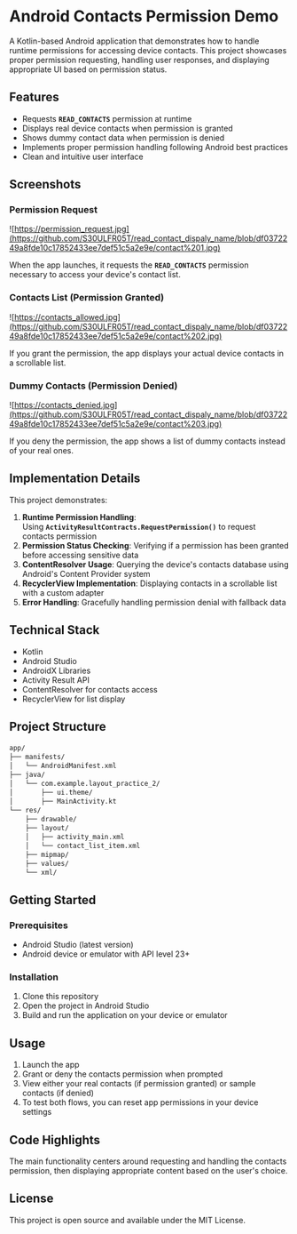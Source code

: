 # Android Contacts Permission Demo

A Kotlin-based Android application that demonstrates how to handle runtime permissions for accessing device contacts. This project showcases proper permission requesting, handling user responses, and displaying appropriate UI based on permission status.

## **Features**

- Requests **`READ_CONTACTS`** permission at runtime
- Displays real device contacts when permission is granted
- Shows dummy contact data when permission is denied
- Implements proper permission handling following Android best practices
- Clean and intuitive user interface

## **Screenshots**

### **Permission Request**

![https://permission_request.jpg](https://github.com/S30ULFR05T/read_contact_dispaly_name/blob/df0372249a8fde10c17852433ee7def51c5a2e9e/contact%201.jpg)

When the app launches, it requests the **`READ_CONTACTS`** permission necessary to access your device's contact list.

### **Contacts List (Permission Granted)**

![https://contacts_allowed.jpg](https://github.com/S30ULFR05T/read_contact_dispaly_name/blob/df0372249a8fde10c17852433ee7def51c5a2e9e/contact%202.jpg)

If you grant the permission, the app displays your actual device contacts in a scrollable list.

### **Dummy Contacts (Permission Denied)**

![https://contacts_denied.jpg](https://github.com/S30ULFR05T/read_contact_dispaly_name/blob/df0372249a8fde10c17852433ee7def51c5a2e9e/contact%203.jpg)

If you deny the permission, the app shows a list of dummy contacts instead of your real ones.

## **Implementation Details**

This project demonstrates:

1. **Runtime Permission Handling**: Using **`ActivityResultContracts.RequestPermission()`** to request contacts permission
2. **Permission Status Checking**: Verifying if a permission has been granted before accessing sensitive data
3. **ContentResolver Usage**: Querying the device's contacts database using Android's Content Provider system
4. **RecyclerView Implementation**: Displaying contacts in a scrollable list with a custom adapter
5. **Error Handling**: Gracefully handling permission denial with fallback data

## **Technical Stack**

- Kotlin
- Android Studio
- AndroidX Libraries
- Activity Result API
- ContentResolver for contacts access
- RecyclerView for list display

## **Project Structure**

```
app/
├── manifests/
│   └── AndroidManifest.xml
├── java/
│   └── com.example.layout_practice_2/
│       ├── ui.theme/
│       ├── MainActivity.kt
└── res/
    ├── drawable/
    ├── layout/
    │   ├── activity_main.xml
    │   └── contact_list_item.xml
    ├── mipmap/
    ├── values/
    └── xml/
```

## **Getting Started**

### **Prerequisites**

- Android Studio (latest version)
- Android device or emulator with API level 23+

### **Installation**

1. Clone this repository
2. Open the project in Android Studio
3. Build and run the application on your device or emulator

## **Usage**

1. Launch the app
2. Grant or deny the contacts permission when prompted
3. View either your real contacts (if permission granted) or sample contacts (if denied)
4. To test both flows, you can reset app permissions in your device settings

## **Code Highlights**

The main functionality centers around requesting and handling the contacts permission, then displaying appropriate content based on the user's choice.

## **License**

This project is open source and available under the MIT License.
